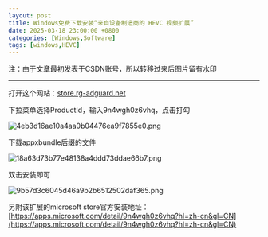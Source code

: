 ```yaml
---
layout: post
title: Windows免费下载安装“来自设备制造商的 HEVC 视频扩展”
date: 2025-03-18 23:00:00 +0800
categories: [Windows,Software]
tags: [windows,HEVC]
---
```


注：由于文章最初发表于CSDN账号，所以转移过来后图片留有水印

------

打开这个网站：[store.rg-adguard.net](https://store.rg-adguard.net)

下拉菜单选择ProductId，输入9n4wgh0z6vhq，点击打勾

![4eb3d16ae10a4aa0b04476ea9f7855e0.png](/2025/03/1742312443515_4eb3d16ae10a4aa0b04476ea9f7855e0.png)

下载appxbundle后缀的文件

![18a63d73b77e48138a4ddd73ddae66b7.png](/2025/03/1742312444809_18a63d73b77e48138a4ddd73ddae66b7.png)

双击安装即可

![9b57d3c6045d46a9b2b6512502daf365.png](/2025/03/1742312445388_9b57d3c6045d46a9b2b6512502daf365.png)

另附该扩展的microsoft store官方安装地址：
[https://apps.microsoft.com/detail/9n4wgh0z6vhq?hl=zh-cn&gl=CN](https://apps.microsoft.com/detail/9n4wgh0z6vhq?hl=zh-cn&gl=CN)
